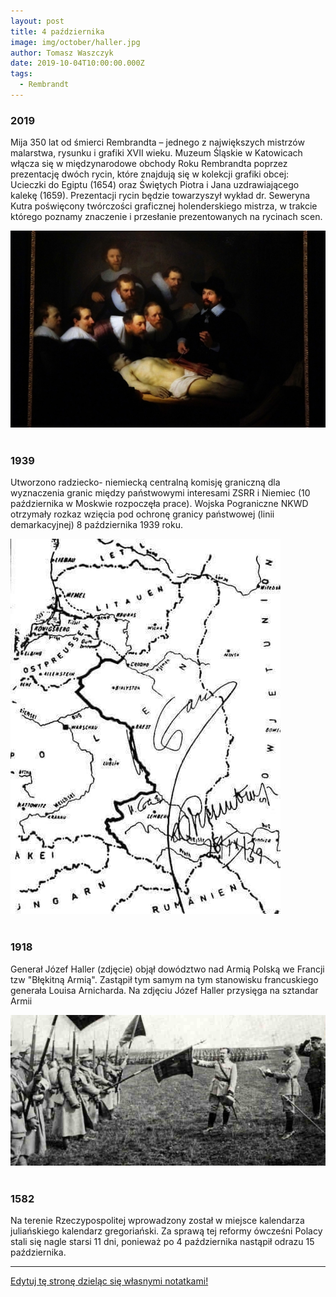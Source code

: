 ```yaml
---
layout: post
title: 4 października
image: img/october/haller.jpg
author: Tomasz Waszczyk
date: 2019-10-04T10:00:00.000Z
tags:
  - Rembrandt
---
```


### 2019

Mija 350 lat od śmierci Rembrandta – jednego z największych mistrzów malarstwa, rysunku i grafiki XVII wieku. Muzeum Śląskie w Katowicach włącza się w międzynarodowe obchody Roku Rembrandta poprzez prezentację dwóch rycin, które znajdują się w kolekcji grafiki obcej: Ucieczki do Egiptu (1654) oraz Świętych Piotra i Jana uzdrawiającego kalekę (1659). Prezentacji rycin będzie towarzyszył wykład dr. Seweryna Kutra poświęcony twórczości graficznej holenderskiego mistrza, w trakcie którego poznamy znaczenie i przesłanie prezentowanych na rycinach scen.

<img src="./img/october/The-Anatomy-Lesson-of-Dr.-Nicolaes-Tulp-by-Rembrandt.jpg"><br><br>

### 1939

Utworzono radziecko- niemiecką centralną komisję graniczną dla wyznaczenia granic między państwowymi interesami ZSRR i Niemiec (10 października w Moskwie rozpoczęła prace). Wojska Pograniczne NKWD otrzymały rozkaz wzięcia pod ochronę granicy państwowej (linii demarkacyjnej) 8 października 1939 roku.

<img src="./img/october/pogranicze.jpg"/><br><br>

### 1918

Generał Józef Haller (zdjęcie) objął dowództwo nad Armią Polską we Francji tzw "Błękitną Armią". Zastąpił tym samym na tym stanowisku francuskiego generała Louisa Arnicharda.
Na zdjęciu Józef Haller przysięga na sztandar Armii

<img src="./img/october/haller.jpg"/><br><br>

### 1582

Na terenie Rzeczypospolitej wprowadzony został w miejsce kalendarza juliańskiego kalendarz gregoriański. Za sprawą tej reformy ówcześni Polacy stali się nagle starsi 11 dni, ponieważ po 4 października nastąpił odrazu 15 października.

---

<a href="https://github.com/TomaszWaszczyk/historia.waszczyk.com/edit/master/src/content/october-4.md" target="_blank">Edytuj tę stronę dzieląc się własnymi notatkami!</a>
